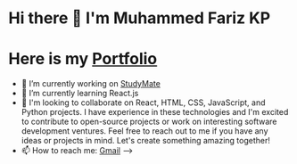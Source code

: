 # Hi there 👋 I'm Muhammed Fariz KP

# Here is my  [Portfolio](https://farizz7676.github.io/)

- 🔭 I’m currently working on [StudyMate](https://ministudymate.web.app/)
- 🌱 I’m currently learning React.js
- 👯 I'm looking to collaborate on React, HTML, CSS, JavaScript, and Python projects. I have experience in these technologies and I'm excited to contribute to open-source projects or work on interesting software development ventures. Feel free to reach out to me if you have any ideas or projects in mind. Let's create something amazing together!
- 📫 How to reach me: [Gmail](mailto:farizz7676off@gmail.com)
-->
